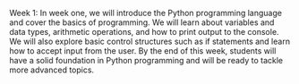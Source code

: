 Week 1:
In week one, we will introduce the Python programming language and cover the basics of programming. We will learn about variables and data types, arithmetic operations, and how to print output to the console. We will also explore basic control structures such as if statements and learn how to accept input from the user. By the end of this week, students will have a solid foundation in Python programming and will be ready to tackle more advanced topics.